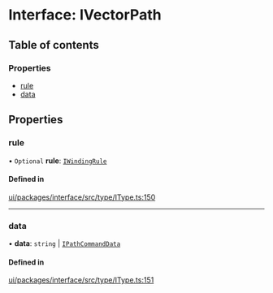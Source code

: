 # Interface: IVectorPath

## Table of contents

### Properties

- [rule](IVectorPath.md#rule)
- [data](IVectorPath.md#data)

## Properties

### rule

• `Optional` **rule**: [`IWindingRule`](../modules.md#iwindingrule)

#### Defined in

[ui/packages/interface/src/type/IType.ts:150](https://github.com/leaferjs/leafer-ui/blob/e76fc82/packages/interface/src/type/IType.ts#L150)

___

### data

• **data**: `string` \| [`IPathCommandData`](../modules.md#ipathcommanddata)

#### Defined in

[ui/packages/interface/src/type/IType.ts:151](https://github.com/leaferjs/leafer-ui/blob/e76fc82/packages/interface/src/type/IType.ts#L151)
